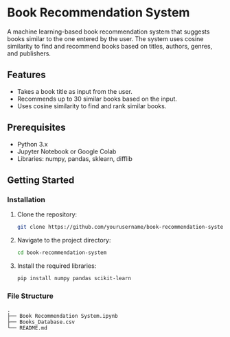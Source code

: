 # Book Recommendation System

A machine learning-based book recommendation system that suggests books similar to the one entered by the user. The system uses cosine similarity to find and recommend books based on titles, authors, genres, and publishers.

## Features

- Takes a book title as input from the user.
- Recommends up to 30 similar books based on the input.
- Uses cosine similarity to find and rank similar books.

## Prerequisites

- Python 3.x
- Jupyter Notebook or Google Colab
- Libraries: numpy, pandas, sklearn, difflib

## Getting Started

### Installation

1. Clone the repository:
    ```bash
    git clone https://github.com/yourusername/book-recommendation-system.git
    ```
2. Navigate to the project directory:
    ```bash
    cd book-recommendation-system
    ```

3. Install the required libraries:
    ```bash
    pip install numpy pandas scikit-learn
    ```

### File Structure

```plaintext
.
├── Book Recommendation System.ipynb
├── Books_Database.csv
└── README.md

